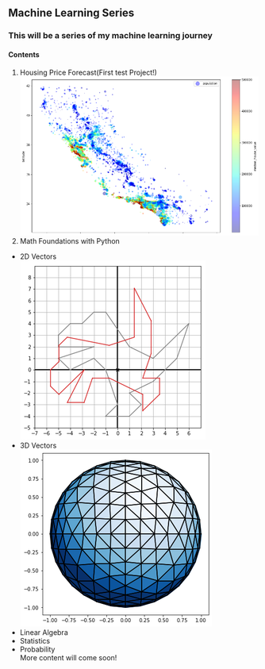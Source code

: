 ## Machine Learning Series

### This will be a series of my machine learning journey

#### Contents
1. Housing Price Forecast(First test Project!)
![California-Distribution](assets/house.png)
2. Math Foundations with Python
* 2D Vectors <br>
![Sketched dino](assets/dino.png) <br>
* 3D Vectors <br>
![Sketched sphere](assets/sphere.png) <br>
* Linear Algebra <br>
* Statistics <br>
* Probability <br>
More content will come soon!